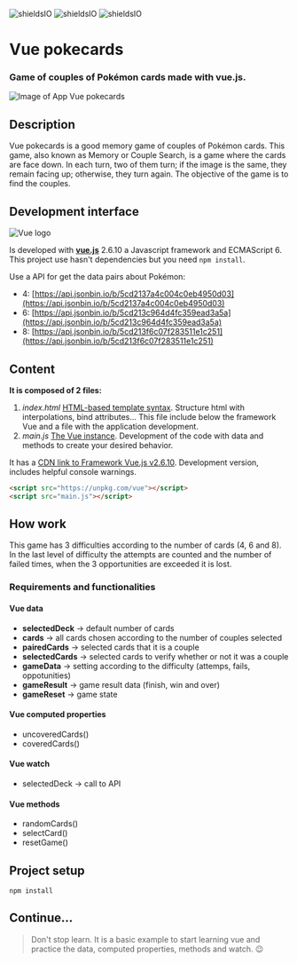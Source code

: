![shieldsIO](https://img.shields.io/github/issues/beatrizsmerino/vue-pokecards)
![shieldsIO](https://img.shields.io/github/forks/beatrizsmerino/vue-pokecards)
![shieldsIO](https://img.shields.io/github/stars/beatrizsmerino/vue-pokecards)

# Vue pokecards
### Game of couples of Pokémon cards made with vue.js.

![Image of App Vue pokecards](https://github.com/beatrizsmerino/vue-pokecards/blob/master/README/images/vue-pokecards.jpg)



## Description
Vue pokecards is a good memory game of couples of Pokémon cards.
This game, also known as Memory or Couple Search, is a game where the cards are face down. In each turn, two of them turn; if the image is the same, they remain facing up; otherwise, they turn again. The objective of the game is to find the couples.



## Development interface

![Vue logo](https://github.com/beatrizsmerino/vue-pokecards/blob/master/README/images/vue-js-2.jpg)

Is developed with **[vue.js](https://vuejs.org/)** 2.6.10 a Javascript framework and ECMAScript 6. This project use hasn't dependencies but you need `npm install`.

Use a API for get the data pairs about Pokémon:
- 4: [https://api.jsonbin.io/b/5cd2137a4c004c0eb4950d03](https://api.jsonbin.io/b/5cd2137a4c004c0eb4950d03)
- 6: [https://api.jsonbin.io/b/5cd213c964d4fc359ead3a5a](https://api.jsonbin.io/b/5cd213c964d4fc359ead3a5a)
- 8: [https://api.jsonbin.io/b/5cd213f6c07f283511e1c251](https://api.jsonbin.io/b/5cd213f6c07f283511e1c251)

## Content
**It is composed of 2 files:**
1. *index.html*
[HTML-based template syntax](https://vuejs.org/v2/guide/syntax.html). Structure html with interpolations, bind attributes... This file include below the framework Vue and a file with the application development.
2. *main.js*
[The Vue instance](https://vuejs.org/v2/guide/instance.html). Development of the code with data and methods to create your desired behavior.

It has a [CDN link to Framework Vue.js v2.6.10](https://unpkg.com/vue). Development version, includes helpful console warnings.

```html
<script src="https://unpkg.com/vue"></script>
<script src="main.js"></script>
```


## How work
This game has 3 difficulties according to the number of cards (4, 6 and 8). In the last level of difficulty the attempts are counted and the number of failed times, when the 3 opportunities are exceeded it is lost.

### Requirements and functionalities

#### Vue data
- **selectedDeck** -> default number of cards
- **cards** -> all cards chosen according to the number of couples selected
- **pairedCards** -> selected cards that it is a couple
- **selectedCards** -> selected cards to verify whether or not it was a couple
- **gameData** -> setting according to the difficulty (attemps, fails, oppotunities)
- **gameResult** -> game result data (finish, win and over)
- **gameReset** -> game state

#### Vue computed properties
- uncoveredCards()
- coveredCards()

#### Vue watch
- selectedDeck -> call to API

#### Vue methods
- randomCards()
- selectCard()
- resetGame()



## Project setup
```
npm install
```


## Continue...
> Don't stop learn. It is a basic example to start learning vue and practice the data, computed properties, methods and watch. :wink: